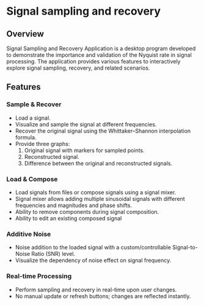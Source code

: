 # Signal sampling and recovery
## Overview

Signal Sampling and Recovery Application is a desktop program developed to demonstrate the importance and validation of the Nyquist rate in signal processing. The application provides various features to interactively explore signal sampling, recovery, and related scenarios.

## Features

### Sample & Recover

- Load a signal.
- Visualize and sample the signal at different frequencies.
- Recover the original signal using the Whittaker–Shannon interpolation formula.
- Provide three graphs: 
  1. Original signal with markers for sampled points.
  2. Reconstructed signal.
  3. Difference between the original and reconstructed signals.

### Load & Compose

- Load signals from files or compose signals using a signal mixer.
- Signal mixer allows adding multiple sinusoidal signals with different frequencies and magnitudes and phase shifts.
- Ability to remove components during signal composition.
- Ability to edit an existing composed signal

### Additive Noise

- Noise addition to the loaded signal with a custom/controllable Signal-to-Noise Ratio (SNR) level.
- Visualize the dependency of noise effect on signal frequency.

### Real-time Processing

- Perform sampling and recovery in real-time upon user changes.
- No manual update or refresh buttons; changes are reflected instantly.

